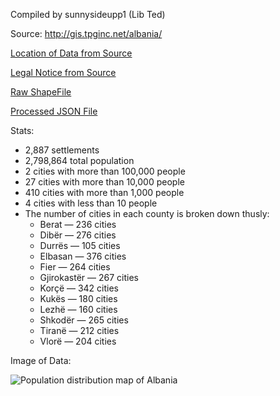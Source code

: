 Compiled by sunnysideupp1 (Lib Ted)

Source: http://gis.tpginc.net/albania/

[Location of Data from Source](http://gis.tpginc.net/albania/)

[Legal Notice from Source](http://gis.tpginc.net/albania/)

[Raw ShapeFile](https://github.com/nyghts7/albania/blob/main/Villages.zip)

[Processed JSON File](https://github.com/nyghts7/albania/blob/main/albania.txt)

Stats:
+ 2,887 settlements
+ 2,798,864 total population
+ 2 cities with more than 100,000 people
+ 27 cities with more than 10,000 people
+ 410 cities with more than 1,000 people
+ 4 cities with less than 10 people
+ The number of cities in each county is broken down thusly:
     - Berat — 236 cities
     - Dibër — 276 cities
     - Durrës — 105 cities
     - Elbasan — 376 cities
     - Fier — 264 cities
     - Gjirokastër — 267 cities
     - Korçë — 342 cities
     - Kukës — 180 cities
     - Lezhë — 160 cities
     - Shkodër — 265 cities
     - Tiranë — 212 cities
     - Vlorë — 204 cities
 
Image of Data:

![Population distribution map of Albania](https://github.com/nyghts7/albania-populated-places/blob/main/albania.png)
